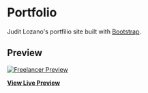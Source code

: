 # Portfolio

Judit Lozano's portfilio site built with [Bootstrap](http://getbootstrap.com/).

## Preview

[![Freelancer Preview](https://startbootstrap.com/assets/img/screenshots/themes/freelancer.png)](https://juditlozano.com/)

**[View Live Preview](https://juditlozano.com/)**
